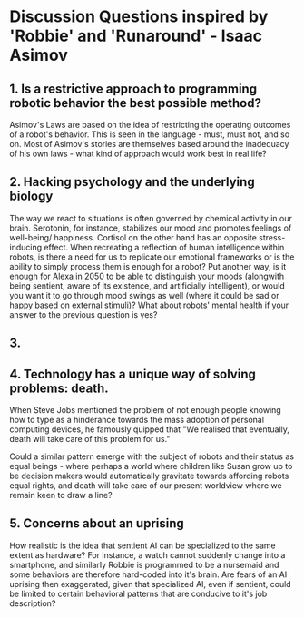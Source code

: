 # Discussion Questions inspired by 'Robbie' and 'Runaround' - Isaac Asimov

## 1. Is a restrictive approach to programming robotic behavior the best possible method?
Asimov's Laws are based on the idea of restricting the operating outcomes of a robot's behavior. This is seen in the language - must, must not, and so on. Most of Asimov's stories are themselves based around the inadequacy of his own laws - what kind of approach would work best in real life?
## 2. Hacking psychology and the underlying biology
The way we react to situations is often governed by chemical activity in our brain. Serotonin, for instance, stabilizes our mood and promotes feelings of well-being/ happiness. Cortisol on the other hand has an opposite stress-inducing effect. When recreating a reflection of human intelligence within robots, is there a need for us to replicate our emotional frameworks or is the ability to simply process them is enough for a robot? Put another way, is it enough for Alexa in 2050 to be able to distinguish your moods (alongwith being sentient, aware of its existence, and artificially intelligent), or would you want it to go through mood swings as well (where it could be sad or happy based on external stimuli)? What about robots' mental health if your answer to the previous question is yes?
## 3. 
## 4. Technology has a unique way of solving problems: death.
When Steve Jobs mentioned the problem of not enough people knowing how to type as a hinderance towards the mass adoption of personal computing devices, he famously quipped that "We realised that eventually, death will take care of this problem for us." 

Could a similar pattern emerge with the subject of robots and their status as equal beings - where perhaps a world where children like Susan grow up to be decision makers would automatically gravitate towards affording robots equal rights, and death will take care of our present worldview where we remain keen to draw a line?
## 5. Concerns about an uprising
How realistic is the idea that sentient AI can be specialized to the same extent as hardware? For instance, a watch cannot suddenly change into a smartphone, and similarly Robbie is programmed to be a nursemaid and some behaviors are therefore hard-coded into it's brain. Are fears of an AI uprising then exaggerated, given that specialized AI, even if sentient, could be limited to certain behavioral patterns that are conducive to it's job description?


